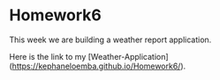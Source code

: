 # Homework6
This week we are building a weather report application.

Here is the link to my [Weather-Application] (https://kephaneloemba.github.io/Homework6/).

